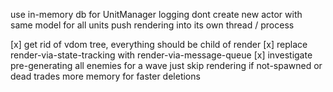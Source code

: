 use in-memory db for UnitManager
logging
dont create new actor with same model for all units
push rendering into its own thread / process

[x] get rid of vdom tree, everything should be child of render
[x] replace render-via-state-tracking with render-via-message-queue
[x] investigate pre-generating all enemies for a wave
        just skip rendering if not-spawned or dead
        trades more memory for faster deletions